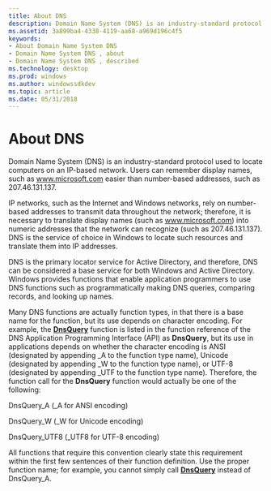 ```yaml
---
title: About DNS
description: Domain Name System (DNS) is an industry-standard protocol used to locate computers on an IP-based network. Users can remember display names, such as www.microsoft.com easier than number-based addresses, such as 207.46.131.137.
ms.assetid: 3a899ba4-4338-4119-aa68-a969d196c4f5
keywords:
- About Domain Name System DNS
- Domain Name System DNS , about
- Domain Name System DNS , described
ms.technology: desktop
ms.prod: windows
ms.author: windowssdkdev
ms.topic: article
ms.date: 05/31/2018
---
```


# About DNS

Domain Name System (DNS) is an industry-standard protocol used to locate computers on an IP-based network. Users can remember display names, such as www.microsoft.com easier than number-based addresses, such as 207.46.131.137.

IP networks, such as the Internet and Windows networks, rely on number-based addresses to transmit data throughout the network; therefore, it is necessary to translate display names (such as www.microsoft.com) into numeric addresses that the network can recognize (such as 207.46.131.137). DNS is the service of choice in Windows to locate such resources and translate them into IP addresses.

DNS is the primary locator service for Active Directory, and therefore, DNS can be considered a base service for both Windows and Active Directory. Windows provides functions that enable application programmers to use DNS functions such as programmatically making DNS queries, comparing records, and looking up names.

Many DNS functions are actually function types, in that there is a base name for the function, but its use depends on character encoding. For example, the [**DnsQuery**](/windows/desktop/api/Windns/nf-windns-dnsquery_a) function is listed in the function reference of the DNS Application Programming Interface (API) as **DnsQuery**, but its use in applications depends on whether the character encoding is ANSI (designated by appending \_A to the function type name), Unicode (designated by appending \_W to the function type name), or UTF-8 (designated by appending \_UTF to the function type name). Therefore, the function call for the **DnsQuery** function would actually be one of the following:

DnsQuery\_A (\_A for ANSI encoding)

DnsQuery\_W (\_W for Unicode encoding)

DnsQuery\_UTF8 (\_UTF8 for UTF-8 encoding)

All functions that require this convention clearly state this requirement within the first few sentences of their function definition. Use the proper function name; for example, you cannot simply call [**DnsQuery**](/windows/desktop/api/Windns/nf-windns-dnsquery_a) instead of DnsQuery\_A.

 

 




